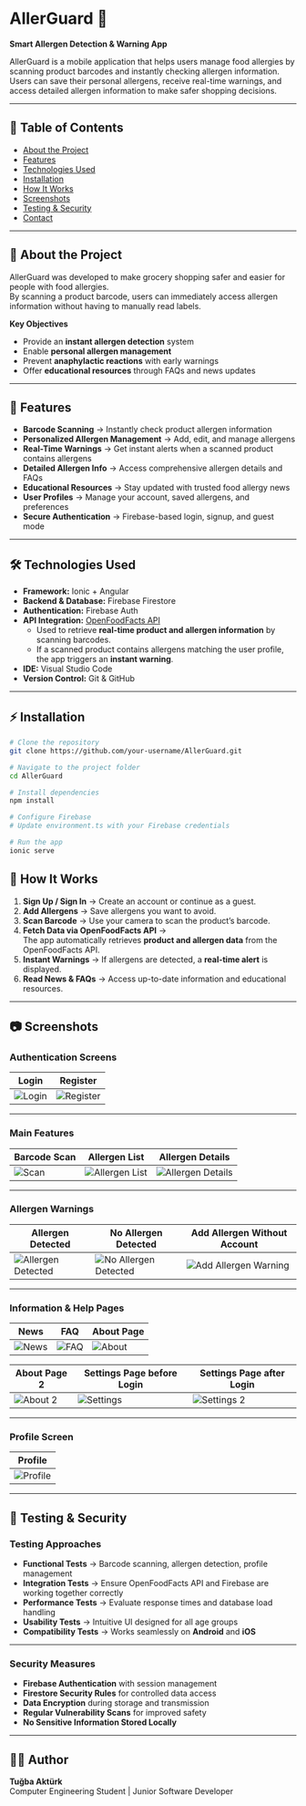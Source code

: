 # AllerGuard 📱  
**Smart Allergen Detection & Warning App**

AllerGuard is a mobile application that helps users manage food allergies by scanning product barcodes and instantly checking allergen information.  
Users can save their personal allergens, receive real-time warnings, and access detailed allergen information to make safer shopping decisions.

---

## 📌 Table of Contents  
- [About the Project](#-about-the-project)  
- [Features](#-features)  
- [Technologies Used](#-technologies-used)  
- [Installation](#-installation)  
- [How It Works](#-how-it-works)  
- [Screenshots](#-screenshots)  
- [Testing & Security](#-testing--security)  
- [Contact](#-contact)

---

## 🧩 About the Project  

AllerGuard was developed to make grocery shopping safer and easier for people with food allergies.  
By scanning a product barcode, users can immediately access allergen information without having to manually read labels.

**Key Objectives**  
- Provide an **instant allergen detection** system  
- Enable **personal allergen management**  
- Prevent **anaphylactic reactions** with early warnings  
- Offer **educational resources** through FAQs and news updates  

---

## 🚀 Features  

- **Barcode Scanning** → Instantly check product allergen information  
- **Personalized Allergen Management** → Add, edit, and manage allergens  
- **Real-Time Warnings** → Get instant alerts when a scanned product contains allergens  
- **Detailed Allergen Info** → Access comprehensive allergen details and FAQs  
- **Educational Resources** → Stay updated with trusted food allergy news  
- **User Profiles** → Manage your account, saved allergens, and preferences  
- **Secure Authentication** → Firebase-based login, signup, and guest mode  

---

## 🛠️ Technologies Used  

- **Framework:** Ionic + Angular  
- **Backend & Database:** Firebase Firestore  
- **Authentication:** Firebase Auth  
- **API Integration:** [OpenFoodFacts API](https://world.openfoodfacts.org/)  
    - Used to retrieve **real-time product and allergen information** by scanning barcodes.  
    - If a scanned product contains allergens matching the user profile, the app triggers an **instant warning**.  
- **IDE:** Visual Studio Code  
- **Version Control:** Git & GitHub  

---

## ⚡ Installation  

```bash
# Clone the repository
git clone https://github.com/your-username/AllerGuard.git

# Navigate to the project folder
cd AllerGuard

# Install dependencies
npm install

# Configure Firebase
# Update environment.ts with your Firebase credentials

# Run the app
ionic serve

```

## 🔄 How It Works  

1. **Sign Up / Sign In** → Create an account or continue as a guest.  
2. **Add Allergens** → Save allergens you want to avoid.  
3. **Scan Barcode** → Use your camera to scan the product’s barcode.  
4. **Fetch Data via OpenFoodFacts API** →  
   The app automatically retrieves **product and allergen data** from the OpenFoodFacts API.  
5. **Instant Warnings** → If allergens are detected, a **real-time alert** is displayed.  
6. **Read News & FAQs** → Access up-to-date information and educational resources.  

---

## 📷 Screenshots

### **Authentication Screens**
| Login | Register |
|-------|---------|
| ![Login](./screenshots/login.PNG) | ![Register](./screenshots/register.PNG) |

---

### **Main Features**
| Barcode Scan | Allergen List | Allergen Details |
|-------------|---------------|------------------|
| ![Scan](./screenshots/scan.PNG) | ![Allergen List](./screenshots/allergen1.PNG) | ![Allergen Details](./screenshots/allergen2.PNG) |

---

### **Allergen Warnings**
| Allergen Detected | No Allergen Detected | Add Allergen Without Account |
|-------------------|----------------------|-------------------------------|
| ![Allergen Detected](./screenshots/icerik_uyarısı.PNG) | ![No Allergen Detected](./screenshots/icerik_uyarısı2.PNG) | ![Add Allergen Warning](./screenshots/alerjen_giris_uyarısı.PNG) |

---

### **Information & Help Pages**
| News | FAQ | About Page |
|-----|------|------------|
| ![News](./screenshots/news.PNG) | ![FAQ](./screenshots/FAQ.PNG) | ![About](./screenshots/about1.PNG) |

| About Page 2 | Settings Page before Login | Settings Page after Login |
|-------------|--------------|-----------------|
| ![About 2](./screenshots/about2.PNG) | ![Settings](./screenshots/settings1.PNG) | ![Settings 2](./screenshots/settings2.PNG) |

---

### **Profile Screen**
| Profile 
|--------|
| ![Profile](./screenshots/profile.PNG) |

---

## 🧪 Testing & Security  

### **Testing Approaches**  
- **Functional Tests** → Barcode scanning, allergen detection, profile management  
- **Integration Tests** → Ensure OpenFoodFacts API and Firebase are working together correctly  
- **Performance Tests** → Evaluate response times and database load handling  
- **Usability Tests** → Intuitive UI designed for all age groups  
- **Compatibility Tests** → Works seamlessly on **Android** and **iOS**  

---

### **Security Measures**  
- **Firebase Authentication** with session management  
- **Firestore Security Rules** for controlled data access  
- **Data Encryption** during storage and transmission  
- **Regular Vulnerability Scans** for improved safety  
- **No Sensitive Information Stored Locally**  

---

## 🧑‍💻 Author
**Tuğba Aktürk**  
Computer Engineering Student | Junior Software Developer
